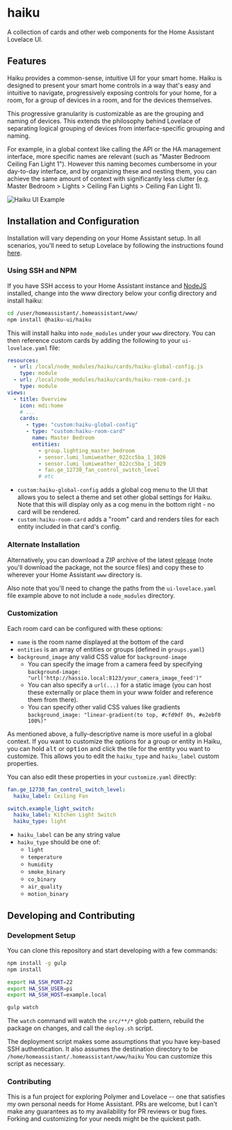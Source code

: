 # haiku
A collection of cards and other web components for the Home Assistant Lovelace UI.


## Features
Haiku provides a common-sense, intuitive UI for your smart home. Haiku is designed to present your smart home controls
in a way that's easy and intuitive to navigate, progressively exposing controls for your home, for a room, for a group
of devices in a room, and for the devices themselves.

This progressive granularity is customizable as are the grouping and naming of devices. This extends the philosophy
behind Lovelace of separating logical grouping of devices from interface-specific grouping and naming.

For example, in a global context like calling the API or the HA management interface, more specific names are relevant
(such as "Master Bedroom Ceiling Fan Light 1"). However this naming becomes cumbersome in your day-to-day interface,
and by organizing these and nesting them, you can achieve the same amount of context with significantly less clutter
(e.g. Master Bedroom > Lights > Ceiling Fan Lights > Ceiling Fan Light 1).

![Haiku UI Example](/docs/example.gif "Haiku UI Example")


## Installation and Configuration
Installation will vary depending on your Home Assistant setup. In all scenarios, you'll need to setup Lovelace by
following the instructions found [here](https://www.home-assistant.io/lovelace/).


### Using SSH and NPM
If you have SSH access to your Home Assistant instance and [NodeJS](https://nodejs.org/)
installed, change into the www directory below your config directory and install haiku:

```bash
cd /user/homeassistant/.homeassistant/www/
npm install @haiku-ui/haiku
```

This will install haiku into `node_modules` under your `www` directory. You can then reference custom cards by
adding the following to your `ui-lovelace.yaml` file:

```yaml
resources:
  - url: /local/node_modules/haiku/cards/haiku-global-config.js
    type: module
  - url: /local/node_modules/haiku/cards/haiku-room-card.js
    type: module
views:
  - title: Overview
    icon: mdi:home
    # ...
    cards:
      - type: "custom:haiku-global-config"
      - type: "custom:haiku-room-card"
        name: Master Bedroom
        entities:
          - group.lighting_master_bedroom
          - sensor.lumi_lumiweather_022cc5ba_1_1026
          - sensor.lumi_lumiweather_022cc5ba_1_1029
          - fan.ge_12730_fan_control_switch_level
          # etc
```

- `custom:haiku-global-config` adds a global cog menu to the UI that allows you to select a theme and set other global settings for Haiku.
Note that this will display only as a cog menu in the bottom right - no card will be rendered.
- `custom:haiku-room-card` adds a "room" card and renders tiles for each entity included in that card's config.

### Alternate Installation

Alternatively, you can download a ZIP archive of the latest [release](https://github.com/lukiffer/haiku/releases) (note you'll download
the package, not the source files) and copy these to wherever your Home Assistant `www` directory is.

Also note that you'll need to change the paths from the `ui-lovelace.yaml` file example above to not include a `node_modules` directory.


### Customization

Each room card can be configured with these options:

- `name` is the room name displayed at the bottom of the card
- `entities` is an array of entities or groups (defined in `groups.yaml`)
- `background_image` any valid CSS value for `background-image`
  - You can specify the image from a camera feed by specifying `background-image: "url('http://hassio.local:8123/your_camera_image_feed')"`
  - You can also specify a `url(...)` for a static image (you can host these externally or place them in your www folder and reference
    them from there).
  - You can specify other valid CSS values like gradients `background_image: "linear-gradient(to top, #cfd9df 0%, #e2ebf0 100%)"`

As mentioned above, a fully-descriptive name is more useful in a global context. If you want to customize the options for a
group or entity in Haiku, you can hold <kbd>alt</kbd> or <kbd>option</kbd> and click the tile for the entity you want to customize.
This allows you to edit the `haiku_type` and `haiku_label` custom properties.

You can also edit these properties in your `customize.yaml` directly:

```yaml
fan.ge_12730_fan_control_switch_level:
  haiku_label: Ceiling Fan

switch.example_light_switch:
  haiku_label: Kitchen Light Switch
  haiku_type: light
```

- `haiku_label` can be any string value
- `haiku_type` should be one of:
  - `light`
  - `temperature`
  - `humidity`
  - `smoke_binary`
  - `co_binary`
  - `air_quality`
  - `motion_binary`

## Developing and Contributing


### Development Setup

You can clone this repository and start developing with a few commands:

```bash
npm install -g gulp
npm install

export HA_SSH_PORT=22
export HA_SSH_USER=pi
export HA_SSH_HOST=example.local

gulp watch
```

The `watch` command will watch the `src/**/*` glob pattern, rebuild the package on changes, and call the `deploy.sh` script.

The deployment script makes some assumptions that you have key-based SSH authentication. It also assumes the destination 
directory to be `/home/homeassistant/.homeassistant/www/haiku` You can customize this script as necessary.


### Contributing

This is a fun project for exploring Polymer and Lovelace -- one that satisfies my own personal needs for Home Assistant. PRs
are welcome, but I can't make any guarantees as to my availability for PR reviews or bug fixes. Forking and customizing for your
needs might be the quickest path.
